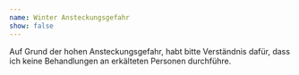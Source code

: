 ```yaml
---
name: Winter Ansteckungsgefahr
show: false
---
```


Auf Grund der hohen Ansteckungsgefahr, habt bitte Verständnis dafür, dass ich keine Behandlungen an erkälteten Personen durchführe.
